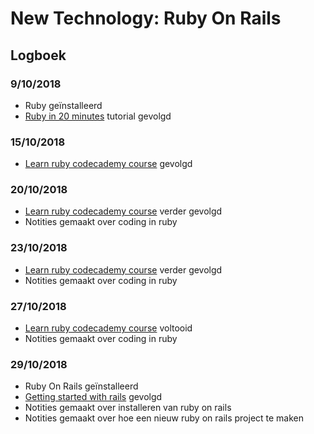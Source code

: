 # New Technology: Ruby On Rails
## Logboek
### 9/10/2018
- Ruby geïnstalleerd
- [Ruby in 20 minutes] tutorial gevolgd

### 15/10/2018
- [Learn ruby codecademy course] gevolgd

### 20/10/2018
- [Learn ruby codecademy course] verder gevolgd
- Notities gemaakt over coding in ruby

### 23/10/2018
- [Learn ruby codecademy course] verder gevolgd
- Notities gemaakt over coding in ruby

### 27/10/2018
- [Learn ruby codecademy course] voltooid
- Notities gemaakt over coding in ruby

### 29/10/2018
- Ruby On Rails geïnstalleerd
- [Getting started with rails] gevolgd
- Notities gemaakt over installeren van ruby on rails
- Notities gemaakt over hoe een nieuw ruby on rails project te maken





[Ruby in 20 minutes]: https://www.ruby-lang.org/en/documentation/quickstart/

[Learn ruby codecademy course]: https://www.codecademy.com/learn/learn-ruby

[Getting started with rails]: https://guides.rubyonrails.org/getting_started.html